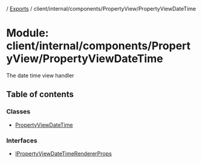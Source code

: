[](../README.md) / [Exports](../modules.md) / client/internal/components/PropertyView/PropertyViewDateTime

# Module: client/internal/components/PropertyView/PropertyViewDateTime

The date time view handler

## Table of contents

### Classes

- [PropertyViewDateTime](../classes/client_internal_components_propertyview_propertyviewdatetime.propertyviewdatetime.md)

### Interfaces

- [IPropertyViewDateTimeRendererProps](../interfaces/client_internal_components_propertyview_propertyviewdatetime.ipropertyviewdatetimerendererprops.md)
